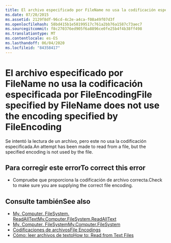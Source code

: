```yaml
---
title: El archivo especificado por FileName no usa la codificación especificada por FileEncoding
ms.date: 07/20/2015
ms.assetid: 2129f8df-96cd-4c2e-a4ca-f08a49f07d3f
ms.openlocfilehash: 58bd415b1e58199517c761a2bb76a1587c73aec7
ms.sourcegitcommit: f8c270376ed905f6a8896ce0fe25b4f4b38ff498
ms.translationtype: MT
ms.contentlocale: es-ES
ms.lasthandoff: 06/04/2020
ms.locfileid: "84358417"
---
```

# <a name="file-specified-by-filename-does-not-use-the-encoding-specified-by-fileencoding"></a><span data-ttu-id="6eaba-102">El archivo especificado por FileName no usa la codificación especificada por FileEncoding</span><span class="sxs-lookup"><span data-stu-id="6eaba-102">File specified by FileName does not use the encoding specified by FileEncoding</span></span>
<span data-ttu-id="6eaba-103">Se intentó la lectura de un archivo, pero este no usa la codificación especificada.</span><span class="sxs-lookup"><span data-stu-id="6eaba-103">An attempt has been made to read from a file, but the specified encoding is not used by the file.</span></span>  
  
## <a name="to-correct-this-error"></a><span data-ttu-id="6eaba-104">Para corregir este error</span><span class="sxs-lookup"><span data-stu-id="6eaba-104">To correct this error</span></span>  
  
- <span data-ttu-id="6eaba-105">Compruebe que proporciona la codificación de archivo correcta.</span><span class="sxs-lookup"><span data-stu-id="6eaba-105">Check to make sure you are supplying the correct file encoding.</span></span>  
  
## <a name="see-also"></a><span data-ttu-id="6eaba-106">Consulte también</span><span class="sxs-lookup"><span data-stu-id="6eaba-106">See also</span></span>

- [<span data-ttu-id="6eaba-107">My. Computer. FileSystem. ReadAllText</span><span class="sxs-lookup"><span data-stu-id="6eaba-107">My.Computer.FileSystem.ReadAllText</span></span>](xref:Microsoft.VisualBasic.FileIO.FileSystem.ReadAllText%2A)
- [<span data-ttu-id="6eaba-108">My. Computer. FileSystem</span><span class="sxs-lookup"><span data-stu-id="6eaba-108">My.Computer.FileSystem</span></span>](xref:Microsoft.VisualBasic.FileIO.FileSystem)
- [<span data-ttu-id="6eaba-109">Codificaciones de archivos</span><span class="sxs-lookup"><span data-stu-id="6eaba-109">File Encodings</span></span>](../developing-apps/programming/drives-directories-files/file-encodings.md)
- [<span data-ttu-id="6eaba-110">Cómo: leer archivos de texto</span><span class="sxs-lookup"><span data-stu-id="6eaba-110">How to: Read from Text Files</span></span>](../developing-apps/programming/drives-directories-files/how-to-read-from-text-files.md)
